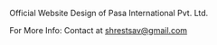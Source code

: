 Official Website Design of Pasa International Pvt. Ltd.

For More Info:
Contact at shrestsav@gmail.com
